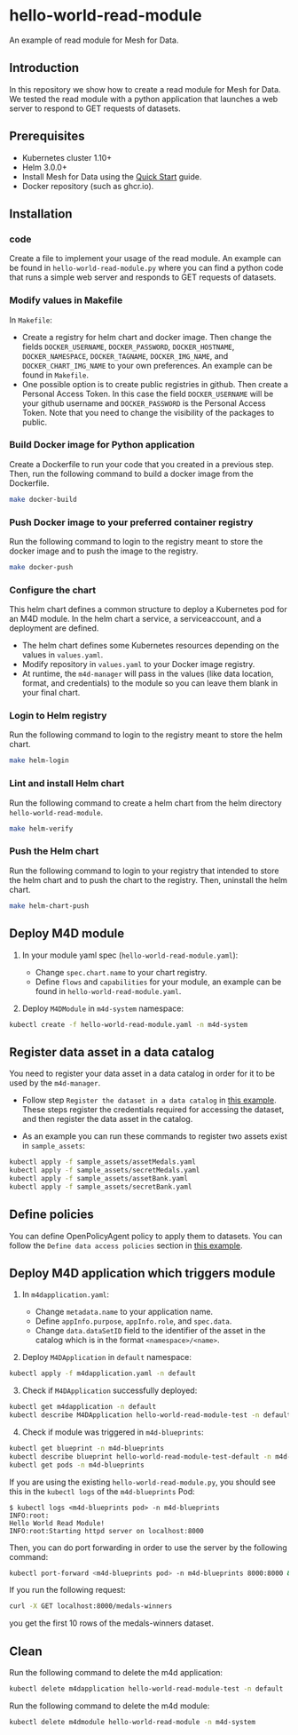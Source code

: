 # hello-world-read-module

An example of read module for Mesh for Data.

<!-- ## A Helm Chart for an example Mesh for Data module -->

## Introduction

In this repository we show how to create a read module for Mesh for Data. We tested the read module with a python application that launches a web server to respond to GET requests of datasets.
<!-- This helm chart defines a common structure to deploy a Kubernetes pod for an M4D module.
In the helm chart a service, a serviceaccount, and a deployment are defined.

The configuration for the chart is in the values file. -->

## Prerequisites

- Kubernetes cluster 1.10+
- Helm 3.0.0+
- Install Mesh for Data using the [Quick Start](https://607574aac73ac7a843dd6009--mesh-for-data.netlify.app/get-started/quickstart/) guide.
- Docker repository (such as ghcr.io).

## Installation

### code
Create a file to implement your usage of the read module. An example can be found in `hello-world-read-module.py` where you can find a python code that runs a simple web server and responds to GET requests of datasets.  

### Modify values in Makefile

In `Makefile`:
- Create a registry for helm chart and docker image. Then change the fields `DOCKER_USERNAME`, `DOCKER_PASSWORD`, `DOCKER_HOSTNAME`, `DOCKER_NAMESPACE`, `DOCKER_TAGNAME`, `DOCKER_IMG_NAME`, and `DOCKER_CHART_IMG_NAME` to your own preferences. An example can be found in `Makefile`.
- One possible option is to create public registries in github. Then create a Personal Access Token. In this case the field `DOCKER_USERNAME` will be your github username and `DOCKER_PASSWORD` is the Personal Access Token. Note that you need to change the visibility of the packages to public.

### Build Docker image for Python application

Create a Dockerfile to run your code that you created in a previous step. Then, run the following command to build a docker image from the Dockerfile.

```bash
make docker-build
```

### Push Docker image to your preferred container registry

Run the following command to login to the registry meant to store the docker image and to push the image to the registry.

```bash
make docker-push
```

### Configure the chart
This helm chart defines a common structure to deploy a Kubernetes pod for an M4D module.
In the helm chart a service, a serviceaccount, and a deployment are defined.

- The helm chart defines some Kubernetes resources depending on the values in `values.yaml`.
- Modify repository in `values.yaml` to your Docker image registry.
- At runtime, the `m4d-manager` will pass in the values (like data location, format, and credentials) to the module so you can leave them blank in your final chart.

### Login to Helm registry

Run the following command to login to the registry meant to store the helm chart.

```bash
make helm-login
```

### Lint and install Helm chart

Run the following command to create a helm chart from the helm directory `hello-world-read-module`.

```bash
make helm-verify
```

### Push the Helm chart

Run the following command to login to your registry that intended to store the helm chart and to push the chart to the registry. Then, uninstall the helm chart.

```bash
make helm-chart-push
```


## Deploy M4D module
1. In your module yaml spec (`hello-world-read-module.yaml`):
    - Change `spec.chart.name` to your chart registry.
    - Define `flows` and `capabilities` for your module, an example can be found in `hello-world-read-module.yaml`. 

2. Deploy `M4DModule` in `m4d-system` namespace:
```bash
kubectl create -f hello-world-read-module.yaml -n m4d-system
```

## Register data asset in a data catalog

You need to register your data asset in a data catalog in order for it to be used by the `m4d-manager`.

- Follow step `Register the dataset in a data catalog` in [this example](https://607573df9860bf9afcf4805b--mesh-for-data.netlify.app/samples/notebook/#define-data-access-policies). These steps register the credentials required for accessing the dataset, and then register the data asset in the catalog.

- As an example you can run these commands to register two assets exist in `sample_assets`:
```bash
kubectl apply -f sample_assets/assetMedals.yaml
kubectl apply -f sample_assets/secretMedals.yaml
kubectl apply -f sample_assets/assetBank.yaml
kubectl apply -f sample_assets/secretBank.yaml
```

## Define policies

You can define OpenPolicyAgent policy to apply them to datasets. You can follow the `Define data access policies` section in [this example](https://607573df9860bf9afcf4805b--mesh-for-data.netlify.app/samples/notebook/#define-data-access-policies).

## Deploy M4D application which triggers module
1. In `m4dapplication.yaml`:
    - Change `metadata.name` to your application name.
    - Define `appInfo.purpose`, `appInfo.role`, and `spec.data`.
    - Change `data.dataSetID` field to the identifier of the asset in the catalog which is in the format `<namespace>/<name>`.
 
2.  Deploy `M4DApplication` in `default` namespace:
```bash
kubectl apply -f m4dapplication.yaml -n default
```
3.  Check if `M4DApplication` successfully deployed:
```bash
kubectl get m4dapplication -n default
kubectl describe M4DApplication hello-world-read-module-test -n default
```

4.  Check if module was triggered in `m4d-blueprints`:
```bash
kubectl get blueprint -n m4d-blueprints
kubectl describe blueprint hello-world-read-module-test-default -n m4d-blueprints
kubectl get pods -n m4d-blueprints
```
If you are using the existing `hello-world-read-module.py`, you should see this in the `kubectl logs` of the `m4d-blueprints` Pod:
```
$ kubectl logs <m4d-blueprints pod> -n m4d-blueprints
INFO:root:
Hello World Read Module!
INFO:root:Starting httpd server on localhost:8000
```

Then, you can do port forwarding in order to use the server by the following command:

```bash
kubectl port-forward <m4d-blueprints pod> -n m4d-blueprints 8000:8000 &
```

If you run the following request:
```bash
curl -X GET localhost:8000/medals-winners
```
you get the first 10 rows of the medals-winners dataset.

## Clean

Run the following command to delete the m4d application:
```bash
kubectl delete m4dapplication hello-world-read-module-test -n default
```

Run the following command to delete the m4d module:
```bash
kubectl delete m4dmodule hello-world-read-module -n m4d-system
```
